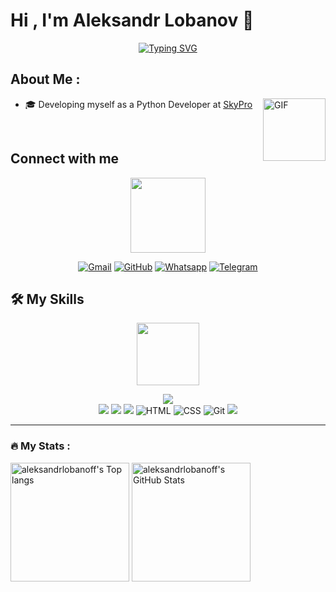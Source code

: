 # Hi , I'm Aleksandr Lobanov 👋 
<p align="center"

[![Typing SVG](https://readme-typing-svg.herokuapp.com?color=000000FF&lines=I'm+Python+Developer)](https://git.io/typing-svg)
</p>

## About Me :

- 🎓 Developing myself as a Python Developer at [SkyPro](https://sky.pro/)  <img align="right" alt="GIF" height="100px" src="https://media.giphy.com/media/KDYB0cH4HW8xc3VIAx/giphy.gif" />
<!--- 🏡 Lives in **Kaliningrad, Russia** -->
<br>





## Connect with me
<div id="header" align="center">
<img src="https://media.giphy.com/media/v1.Y2lkPTc5MGI3NjExbWZ6bWVjZjFraWxod3B3bDlxOWk0d3BxNmh6ZHB5YnowemdoZnJpbiZlcD12MV9pbnRlcm5hbF9naWZfYnlfaWQmY3Q9Zw/kQ9RplY8BmWr0AqMWX/giphy.gif"width="120"/>
</div>
<p align="center">
	<a href="mailto:alexandp83@mail.ru"><img img src="https://img.shields.io/badge/gmail-%23EA4335.svg?style=plastic&logo=gmail&logoColor=white" alt="Gmail"/></a>
	<a href="https://github.com/aleksandrlobanoff"><img src="https://img.shields.io/badge/github-%23181717.svg?style=plastic&logo=github&logoColor=white" alt="GitHub"/></a>
	<a href="https://wa.me/79114752014"><img src="https://img.shields.io/badge/whatsapp-%2325D366.svg?style=plastic&logo=whatsapp&logoColor=white" alt="Whatsapp"/></a>
	<a href="https://t.me/San4eys83"><img src="https://img.shields.io/badge/telegram-blue?style=plastic&logo=telegram&logoColor=white" alt="Telegram"/></a>
	
</p>

## 🛠️ My Skills
<div id="header" align="center">
  <img src="https://media.giphy.com/media/M9gbBd9nbDrOTu1Mqx/giphy.gif" width="100"/>
</div>
<p align="center">
<img src="https://img.shields.io/badge/Python%20-%2314354C.svg?style=for-the-badge&logo=python&logoColor=white"/><br>
<img src="https://img.shields.io/badge/Pytest-blue?style=plastic&logo=Pytest&logoColor=white"/>
<img src="https://img.shields.io/badge/Postgresql-white?style=plastic&logo=postgresql&logoColor=Aquamarine"/>
<img src="https://img.shields.io/badge/Linux-FCC624?style=plastic&logo=linux&logoColor=black">
<img alt="HTML" src="https://img.shields.io/badge/HTML%20-%23E34F26.svg?style=plastic&logo=html5&logoColor=white">
<img alt="CSS" src="https://img.shields.io/badge/CSS%20-%231572B6.svg?style=plastic&logo=css3&logoColor=white">
<img alt="Git" src="https://img.shields.io/badge/Git%20-%23F05033.svg?style=plastic&logo=git&logoColor=white">
<img src="https://img.shields.io/badge/Django-%23092E20.svg?&style=plastic&logo=django&logoColor=white" />
</p>
<hr>


### :fire: My Stats :
<div class="row">
<img src="https://github-readme-stats.vercel.app/api/top-langs/?username=aleksandrlobanoff&show_icons=true&hide_border=true&count_private=true&theme=shades-of-purple&icon_color=fad000" alt="aleksandrlobanoff's Top langs" height="190">
<img src="https://github-readme-stats.vercel.app/api?username=aleksandrlobanoff&show_icons=true&hide_border=true&count_private=true&theme=shades-of-purple&icon_color=fad000" alt="aleksandrlobanoff's GitHub Stats" height="190">
</div>
</br>
<img src="https://komarev.com/ghpvc/?username=aleksandrlobanoff&style=flat-square&color=blue" alt=""/>
  </div></br>


<!--
**aleksandrlobanoff/aleksandrlobanoff** is a ✨ _special_ ✨ repository because its `README.md` (this file) appears on your GitHub profile.

Here are some ideas to get you started:

- 🔭 I’m currently working on ...
- 🌱 I’m currently learning ...
- 👯 I’m looking to collaborate on ...
- 🤔 I’m looking for help with ...
- 💬 Ask me about ...
- 📫 How to reach me: ...
- 😄 Pronouns: ...
- ⚡ Fun fact: ...
- :thinking: I’m currently open for a new `job opportunity`, this is [MY RESUME](http://).
-->
